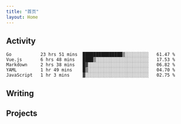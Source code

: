 ```yaml
---
title: "首页"
layout: Home
---
```


## Activity
<!--START_SECTION:waka-->
```text
Go           23 hrs 51 mins  ███████████████▒░░░░░░░░░   61.47 % 
Vue.js       6 hrs 48 mins   ████▒░░░░░░░░░░░░░░░░░░░░   17.53 % 
Markdown     2 hrs 38 mins   █▓░░░░░░░░░░░░░░░░░░░░░░░   06.82 % 
YAML         1 hr 49 mins    █▒░░░░░░░░░░░░░░░░░░░░░░░   04.70 % 
JavaScript   1 hr 3 mins     ▓░░░░░░░░░░░░░░░░░░░░░░░░   02.75 % 
```
<!--END_SECTION:waka-->

## Writing
<PindedPosts />

## Projects
<Projects />
